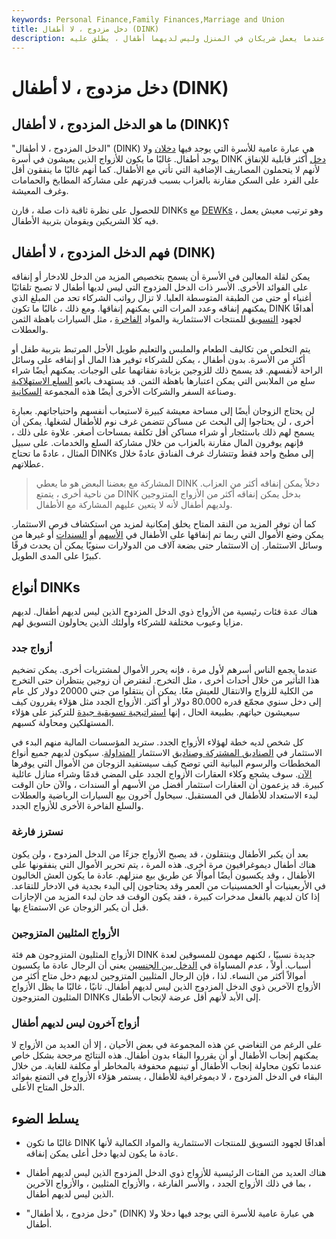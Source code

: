 ```yaml
---
keywords: Personal Finance,Family Finances,Marriage and Union
title: دخل مزدوج ، لا أطفال (DINK)
description: عندما يعمل شريكان في المنزل وليس لديهما أطفال ، يطلق عليه &amp; quot؛ الدخل المزدوج ، بدون أطفال. &amp; quot؛
---
```


# دخل مزدوج ، لا أطفال (DINK)
## ما هو الدخل المزدوج ، لا أطفال (DINK)؟

"الدخل المزدوج ، لا أطفال" (DINK) هي عبارة عامية للأسرة التي يوجد فيها [دخلان](/income) ولا يوجد أطفال. غالبًا ما يكون للأزواج الذين يعيشون في أسرة DINK [دخل](/disposableincome) أكثر قابلية للإنفاق لأنهم لا يتحملون المصاريف الإضافية التي تأتي مع الأطفال. كما أنهم غالبًا ما ينفقون أقل على الفرد على السكن مقارنة بالعزاب بسبب قدرتهم على مشاركة المطابخ والحمامات وغرف المعيشة.

للحصول على نظرة ثاقبة ذات صلة ، قارن DINKs مع [DEWKs](/dewks) ، وهو ترتيب معيش يعمل فيه كلا الشريكين ويقومان بتربية الأطفال.

## فهم الدخل المزدوج ، لا أطفال (DINK)

يمكن لقلة المعالين في الأسرة أن يسمح بتخصيص المزيد من الدخل للادخار أو إنفاقه على الفوائد الأخرى. الأسر ذات الدخل المزدوج التي ليس لديها أطفال لا تصبح تلقائيًا أغنياء أو حتى من الطبقة المتوسطة العليا. لا تزال رواتب الشركاء تحد من المبلغ الذي يمكنهم إنفاقه وعدد المرات التي يمكنهم إنفاقها. ومع ذلك ، غالبًا ما تكون DINK أهدافًا لجهود [التسويق](/marketing) للمنتجات الاستثمارية والمواد [الفاخرة](/luxury-item) ، مثل السيارات باهظة الثمن والعطلات.

يتم التخلص من تكاليف الطعام والملبس والتعليم طويل الأجل المرتبط بتربية طفل أو أكثر من الأسرة. بدون أطفال ، يمكن للشركاء توفير هذا المال أو إنفاقه على وسائل الراحة لأنفسهم. قد يسمح ذلك للزوجين بزيادة نفقاتهما على الوجبات. يمكنهم أيضًا شراء سلع من الملابس التي يمكن اعتبارها باهظة الثمن. قد يستهدف بائعو [السلع الاستهلاكية](/consumer-goods) وصناعة السفر والشركات الأخرى أيضًا هذه المجموعة [السكانية](/demographics).

لن يحتاج الزوجان أيضًا إلى مساحة معيشة كبيرة لاستيعاب أنفسهم واحتياجاتهم. بعبارة أخرى ، لن يحتاجوا إلى البحث عن مساكن تتضمن غرف نوم للأطفال لشغلها. يمكن أن يسمح لهم ذلك باستئجار أو شراء مساكن أقل تكلفة بمساحات أصغر. علاوة على ذلك ، فإنهم يوفرون المال مقارنة بالعزاب من خلال مشاركة السلع والخدمات. على سبيل المثال ، عادةً ما تحتاج DINKs إلى مطبخ واحد فقط وتتشارك غرف الفنادق عادةً خلال عطلاتهم.

> المشاركة مع بعضنا البعض هو ما يعطي DINK دخلاً يمكن إنفاقه أكثر من العزاب. من ناحية أخرى ، يتمتع DINK بدخل يمكن إنفاقه أكثر من الأزواج المتزوجين ولديهم أطفال لأنه لا يتعين عليهم المشاركة مع الأطفال.

>

كما أن توفر المزيد من النقد المتاح يخلق إمكانية لمزيد من استكشاف فرص الاستثمار. يمكن وضع الأموال التي ربما تم إنفاقها على الأطفال في [الأسهم](/stock) أو [السندات](/bond) أو غيرها من وسائل الاستثمار. إن الاستثمار حتى بضعة آلاف من الدولارات سنويًا يمكن أن يحدث فرقًا كبيرًا على المدى الطويل.

## أنواع DINKs

هناك عدة فئات رئيسية من الأزواج ذوي الدخل المزدوج الذين ليس لديهم أطفال. لديهم مزايا وعيوب مختلفة للشركاء وأولئك الذين يحاولون التسويق لهم.

### أزواج جدد

عندما يجمع الناس أسرهم لأول مرة ، فإنه يحرر الأموال لمشتريات أخرى. يمكن تضخيم هذا التأثير من خلال أحداث أخرى ، مثل التخرج. لنفترض أن زوجين ينتظران حتى التخرج من الكلية للزواج والانتقال للعيش معًا. يمكن أن ينتقلوا من جني 20000 دولار كل عام إلى دخل سنوي مجمّع قدره 80.000 دولار أو أكثر. الأزواج الجدد مثل هؤلاء يقررون كيف سيعيشون حياتهم. بطبيعة الحال ، إنها [استراتيجية تسويقية جيدة](/marketing-strategy) للتركيز على هؤلاء المستهلكين ومحاولة كسبهم.

كل شخص لديه خطة لهؤلاء الأزواج الجدد. ستريد المؤسسات المالية منهم البدء في الاستثمار في [الصناديق المشتركة وصناديق](/mutualfund) الاستثمار [المتداولة](/etf). سيكون لديهم جميع أنواع المخططات والرسوم البيانية التي توضح كيف سيستفيد الزوجان من الأموال التي يوفرها [الآن](/compounding). سوف يشجع وكلاء العقارات الأزواج الجدد على المضي قدمًا وشراء منازل عائلية كبيرة. قد يزعمون أن العقارات استثمار أفضل من الأسهم أو السندات ، والآن حان الوقت لبدء الاستعداد للأطفال في المستقبل. سيحاول آخرون بيع السيارات الرياضية والعطلات والسلع الفاخرة الأخرى للأزواج الجدد.

### نسترز فارغة

بعد أن يكبر الأطفال وينتقلون ، قد يصبح الأزواج جزءًا من الدخل المزدوج ، ولن يكون هناك أطفال ديموغرافيون مرة أخرى. هذه المرة ، يتم تحرير الأموال التي ينفقونها على الأطفال ، وقد يكسبون أيضًا أموالًا عن طريق بيع منزلهم. عادة ما يكون العش الخاليون في الأربعينيات أو الخمسينيات من العمر وقد يحتاجون إلى البدء بجدية في الادخار للتقاعد. إذا كان لديهم بالفعل مدخرات كبيرة ، فقد يكون الوقت قد حان لبدء المزيد من الإجازات قبل أن يكبر الزوجان عن الاستمتاع بها.

### الأزواج المثليين المتزوجين

الأزواج المثليون المتزوجون هم فئة DINK جديدة نسبيًا ، لكنهم مهمون للمسوقين لعدة أسباب. أولاً ، عدم المساواة في [الدخل بين الجنسين](/income-inequality) يعني أن الرجال عادة ما يكسبون أموالاً أكثر من النساء. لذا ، فإن الرجال المثليين المتزوجين لديهم دخل متاح أكثر من الأزواج الآخرين ذوي الدخل المزدوج الذين ليس لديهم أطفال. ثانيًا ، غالبًا ما يظل الأزواج المثليون المتزوجون DINKs إلى الأبد لأنهم أقل عرضة لإنجاب الأطفال.

### أزواج آخرون ليس لديهم أطفال

على الرغم من التغاضي عن هذه المجموعة في بعض الأحيان ، إلا أن العديد من الأزواج لا يمكنهم إنجاب الأطفال أو أن يقرروا البقاء بدون أطفال. هذه النتائج مرجحة بشكل خاص عندما تكون محاولة إنجاب الأطفال أو تبنيهم محفوفة بالمخاطر أو مكلفة للغاية. من خلال البقاء في الدخل المزدوج ، لا ديموغرافية للأطفال ، يستمر هؤلاء الأزواج في التمتع بفوائد الدخل المتاح الأعلى.

## يسلط الضوء

- غالبًا ما تكون DINK أهدافًا لجهود التسويق للمنتجات الاستثمارية والمواد الكمالية لأنها عادة ما يكون لديها دخل أعلى يمكن إنفاقه.

- هناك العديد من الفئات الرئيسية للأزواج ذوي الدخل المزدوج الذين ليس لديهم أطفال ، بما في ذلك الأزواج الجدد ، والأسر الفارغة ، والأزواج المثليين ، والأزواج الآخرين الذين ليس لديهم أطفال.

- "دخل مزدوج ، بلا أطفال" (DINK) هي عبارة عامية للأسرة التي يوجد فيها دخلا ولا أطفال.

